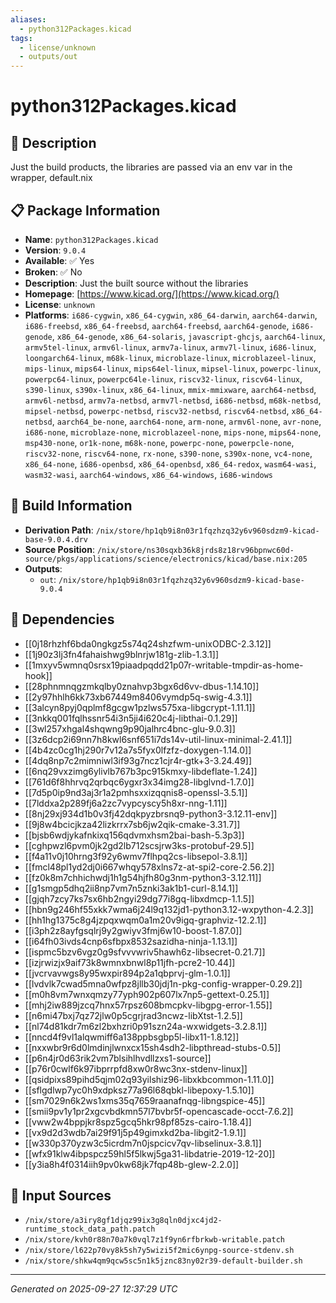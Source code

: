 ```yaml
---
aliases:
  - python312Packages.kicad
tags:
  - license/unknown
  - outputs/out
---
```


# python312Packages.kicad

## 📝 Description

Just the build products, the libraries are passed via an env var in the wrapper, default.nix


## 📋 Package Information

- **Name**: `python312Packages.kicad`
- **Version**: `9.0.4`
- **Available**: ✅ Yes
- **Broken**: ✅ No
- **Description**: Just the built source without the libraries
- **Homepage**: [https://www.kicad.org/](https://www.kicad.org/)
- **License**: `unknown`
- **Platforms**: `i686-cygwin`, `x86_64-cygwin`, `x86_64-darwin`, `aarch64-darwin`, `i686-freebsd`, `x86_64-freebsd`, `aarch64-freebsd`, `aarch64-genode`, `i686-genode`, `x86_64-genode`, `x86_64-solaris`, `javascript-ghcjs`, `aarch64-linux`, `armv5tel-linux`, `armv6l-linux`, `armv7a-linux`, `armv7l-linux`, `i686-linux`, `loongarch64-linux`, `m68k-linux`, `microblaze-linux`, `microblazeel-linux`, `mips-linux`, `mips64-linux`, `mips64el-linux`, `mipsel-linux`, `powerpc-linux`, `powerpc64-linux`, `powerpc64le-linux`, `riscv32-linux`, `riscv64-linux`, `s390-linux`, `s390x-linux`, `x86_64-linux`, `mmix-mmixware`, `aarch64-netbsd`, `armv6l-netbsd`, `armv7a-netbsd`, `armv7l-netbsd`, `i686-netbsd`, `m68k-netbsd`, `mipsel-netbsd`, `powerpc-netbsd`, `riscv32-netbsd`, `riscv64-netbsd`, `x86_64-netbsd`, `aarch64_be-none`, `aarch64-none`, `arm-none`, `armv6l-none`, `avr-none`, `i686-none`, `microblaze-none`, `microblazeel-none`, `mips-none`, `mips64-none`, `msp430-none`, `or1k-none`, `m68k-none`, `powerpc-none`, `powerpcle-none`, `riscv32-none`, `riscv64-none`, `rx-none`, `s390-none`, `s390x-none`, `vc4-none`, `x86_64-none`, `i686-openbsd`, `x86_64-openbsd`, `x86_64-redox`, `wasm64-wasi`, `wasm32-wasi`, `aarch64-windows`, `x86_64-windows`, `i686-windows`

## 🔧 Build Information

- **Derivation Path**: `/nix/store/hp1qb9i8n03r1fqzhzq32y6v960sdzm9-kicad-base-9.0.4.drv`
- **Source Position**: `/nix/store/ns30sqxb36k8jrds8z18rv96bpnwc60d-source/pkgs/applications/science/electronics/kicad/base.nix:205`
- **Outputs**:
  - `out`:  `/nix/store/hp1qb9i8n03r1fqzhzq32y6v960sdzm9-kicad-base-9.0.4`

## 🔗 Dependencies

- [[0j18rhzhf6bda0ngkgz5s74q24shzfwm-unixODBC-2.3.12]]
- [[1j90z3lj3fn4fahaishwg9blnrjw181g-zlib-1.3.1]]
- [[1mxyv5wmnq0srsx19piaadpqdd21p07r-writable-tmpdir-as-home-hook]]
- [[28phnmnqgzmkqlby0znahvp3bgx6d6vv-dbus-1.14.10]]
- [[2y97hhlh6kk73xb67449m8406vymdp5q-swig-4.3.1]]
- [[3alcyn8pyj0qplmf8gcgw1pzlws575xa-libgcrypt-1.11.1]]
- [[3nkkq001fqlhssnr54i3n5ji4i620c4j-libthai-0.1.29]]
- [[3wl257xhgal4shqwng9p90jalhrc4bnc-glu-9.0.3]]
- [[3z6dcp2i69nn7h8kwl6snf651i7ds14v-util-linux-minimal-2.41.1]]
- [[4b4zc0cg1hj290r7v12a7s5fyx0lfzfz-doxygen-1.14.0]]
- [[4dq8np7c2mimniwl3if93g7ncz1cjr4r-gtk+3-3.24.49]]
- [[6nq29vxzimg6ylivlb767b3pc915kmxy-libdeflate-1.24]]
- [[761d6f8hhrvq2qrbqc6ygxr3x34img28-libglvnd-1.7.0]]
- [[7d5p0ip9nd3aj3r1a2pmhsxxizqqnis8-openssl-3.5.1]]
- [[7lddxa2p289fj6a2zc7vypcyscy5h8xr-nng-1.11]]
- [[8nj29xj934d1b0v3fj42dqkpyzbrsnq9-python3-3.12.11-env]]
- [[9j8w4bcicjkza42lizkrrx7sb6jw2qik-cmake-3.31.7]]
- [[bjsb6wdjykafnkixq156qdvmxhsm2bai-bash-5.3p3]]
- [[cghpwzl6pvm0jk2gd2lb712scsjrw3ks-protobuf-29.5]]
- [[f4a11v0j10hrng3f92y6wmv7flhpq2cs-libsepol-3.8.1]]
- [[fmcl48pl1yd2dj0i667whqy578xlns7z-at-spi2-core-2.56.2]]
- [[fz0k8m7chhichwdj1h1g54hjfh80g3nm-python3-3.12.11]]
- [[g1smgp5dhq2ii8np7vm7n5znki3ak1b1-curl-8.14.1]]
- [[gjqh7zcy7ks7sx6hb2ngyi29dg77i8gq-libxdmcp-1.1.5]]
- [[hbn9g246hf55xkk7wma6j24l9q132jd1-python3.12-wxpython-4.2.3]]
- [[hh1hg1375c8g4jzpqxwqm0a1m20v9igq-graphviz-12.2.1]]
- [[i3ph2z8ayfgsqlrj9y2gwiyv3fmj6w10-boost-1.87.0]]
- [[i64fh03ivds4cnp6sfbpx8532sazidha-ninja-1.13.1]]
- [[ispmc5bzv6vgz0g9sfvvvwriv5hawh6z-libsecret-0.21.7]]
- [[izjrwizjx9aif73k8wmnxbnwl8p11jfh-pcre2-10.44]]
- [[jvcrvavwgs8y95wxpir894p2a1qbprvj-glm-1.0.1]]
- [[lvdvlk7cwad5mna0wfpz8jllb30jdj1n-pkg-config-wrapper-0.29.2]]
- [[m0h8vm7wnxqmzy77yph902p607lx7np5-gettext-0.25.1]]
- [[mhj2iw889jzcq7hnx57rpsz608bmcpkv-libgpg-error-1.55]]
- [[n6mi47bxj7qz72jlw0p5cgrjrad3ncwz-libXtst-1.2.5]]
- [[nl74d81kdr7m6zl2bxhzri0p91szn24a-wxwidgets-3.2.8.1]]
- [[nncd4f9vl1alqwmiff6a138ppbsgbp5l-libx11-1.8.12]]
- [[nxxwbr9r6d0lmdinjlwnxcx15sh4sdh2-libpthread-stubs-0.5]]
- [[p6n4jr0d63rik2vm7blsihlhvdllzxs1-source]]
- [[p76r0cwlf6k97ibprrpfd8xw0r8wc3nx-stdenv-linux]]
- [[qsidpixs89pihd5qjm02q93yilshiz96-libxkbcommon-1.11.0]]
- [[sflgdlwp7yc0h9xdpksz77a96l68qbkl-libepoxy-1.5.10]]
- [[sm7029n6k2ws1xms35q7659raanafnqg-libngspice-45]]
- [[smii9pv1y1pr2xgcvbdkmn57l7bvbr5f-opencascade-occt-7.6.2]]
- [[vww2w4bppjkr8spz5gcq5hkr98pf85zs-cairo-1.18.4]]
- [[vx9d2d3wdb7ai29f91j5p49gimxkd2ba-libgit2-1.9.1]]
- [[w330p370yzw3c5icrdm7n0jspcicv7qv-libselinux-3.8.1]]
- [[wfx91klw4ibpspcz59hl5f5lkwj5ga31-libdatrie-2019-12-20]]
- [[y3ia8h4f0314iih9pv0kw68jk7fqp48b-glew-2.2.0]]

## 📁 Input Sources

- `/nix/store/a3iry8gf1djqz99ix3g8qln0djxc4jd2-runtime_stock_data_path.patch`
- `/nix/store/kvh0r88n70a7k0vql7z1f9yn6rfbrkwb-writable.patch`
- `/nix/store/l622p70vy8k5sh7y5wizi5f2mic6ynpg-source-stdenv.sh`
- `/nix/store/shkw4qm9qcw5sc5n1k5jznc83ny02r39-default-builder.sh`

---
*Generated on 2025-09-27 12:37:29 UTC*

